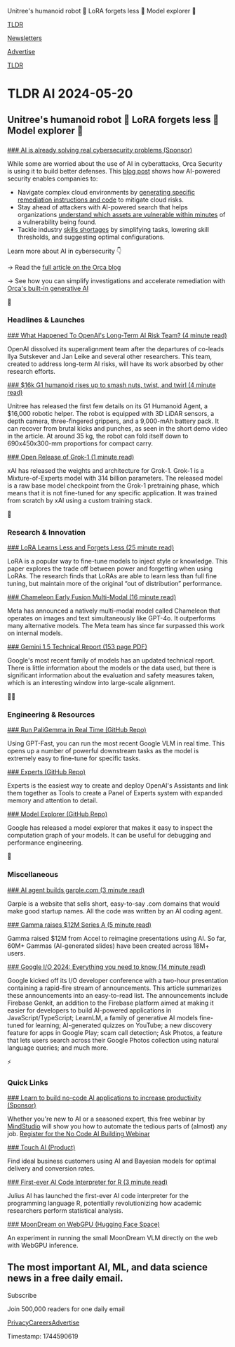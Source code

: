 Unitree's humanoid robot 🦾 LoRA forgets less 💭 Model explorer 🔎

[TLDR](/)

[Newsletters](/newsletters)

[Advertise](https://advertise.tldr.tech/)

[TLDR](/)

# TLDR AI 2024-05-20

## Unitree's humanoid robot 🦾 LoRA forgets less 💭 Model explorer 🔎

### 

[### AI is already solving real cybersecurity problems (Sponsor)](https://orca.security/resources/blog/how-ai-powered-cloud-security-solves-industry-problems/?utm_source=tldr&amp;utm_medium=paid-email&amp;utm_campaign=24-q1-tldr-ai)

While some are worried about the use of AI in cyberattacks, Orca Security is using it to build better defenses. This [blog post](https://orca.security/resources/blog/how-ai-powered-cloud-security-solves-industry-problems/?utm_source=tldr&utm_medium=paid-email&utm_campaign=24-q1-tldr-ai) shows how AI-powered security enables companies to:

* Navigate complex cloud environments by [generating specific remediation instructions and code](https://orca.security/resources/blog/how-ai-powered-cloud-security-solves-industry-problems/?utm_source=tldr&utm_medium=paid-email&utm_campaign=24-q1-tldr-ai) to mitigate cloud risks.
* Stay ahead of attackers with AI-powered search that helps organizations [understand which assets are vulnerable within minutes](https://orca.security/resources/blog/how-ai-powered-cloud-security-solves-industry-problems/?utm_source=tldr&utm_medium=paid-email&utm_campaign=24-q1-tldr-ai) of a vulnerability being found.
* Tackle industry [skills shortages](https://orca.security/resources/blog/how-ai-powered-cloud-security-solves-industry-problems/?utm_source=tldr&utm_medium=paid-email&utm_campaign=24-q1-tldr-ai) by simplifying tasks, lowering skill thresholds, and suggesting optimal configurations.

Learn more about AI in cybersecurity 👇

→ Read the [full article on the Orca blog](https://orca.security/resources/blog/how-ai-powered-cloud-security-solves-industry-problems/?utm_source=tldr&utm_medium=paid-email&utm_campaign=24-q1-tldr-ai)

→ See how you can simplify investigations and accelerate remediation with [Orca's built-in generative AI](https://orca.security/platform/ai-cloud-security/?utm_source=tldr&utm_medium=paid-email&utm_campaign=24-q1-tldr-ai)

🚀

### Headlines & Launches

[### What Happened To OpenAI's Long-Term AI Risk Team? (4 minute read)](https://arstechnica.com/ai/2024/05/what-happened-to-openais-long-term-ai-risk-team/?utm_source=tldrai)

OpenAI dissolved its superalignment team after the departures of co-leads Ilya Sutskever and Jan Leike and several other researchers. This team, created to address long-term AI risks, will have its work absorbed by other research efforts.

[### $16k G1 humanoid rises up to smash nuts, twist, and twirl (4 minute read)](https://newatlas.com/robotics/unitree-g1-humanoid-agent/?utm_source=tldrai)

Unitree has released the first few details on its G1 Humanoid Agent, a $16,000 robotic helper. The robot is equipped with 3D LiDAR sensors, a depth camera, three-fingered grippers, and a 9,000-mAh battery pack. It can recover from brutal kicks and punches, as seen in the short demo video in the article. At around 35 kg, the robot can fold itself down to 690x450x300-mm proportions for compact carry.

[### Open Release of Grok-1 (1 minute read)](https://x.ai/blog/grok-os?utm_source=tldrai)

xAI has released the weights and architecture for Grok-1. Grok-1 is a Mixture-of-Experts model with 314 billion parameters. The released model is a raw base model checkpoint from the Grok-1 pretraining phase, which means that it is not fine-tuned for any specific application. It was trained from scratch by xAI using a custom training stack.

🧠

### Research & Innovation

[### LoRA Learns Less and Forgets Less (25 minute read)](https://arxiv.org/abs/2405.09673?utm_source=tldrai)

LoRA is a popular way to fine-tune models to inject style or knowledge. This paper explores the trade off between power and forgetting when using LoRAs. The research finds that LoRAs are able to learn less than full fine tuning, but maintain more of the original “out of distribution” performance.

[### Chameleon Early Fusion Multi-Modal (16 minute read)](https://arxiv.org/abs/2405.09818?utm_source=tldrai)

Meta has announced a natively multi-modal model called Chameleon that operates on images and text simultaneously like GPT-4o. It outperforms many alternative models. The Meta team has since far surpassed this work on internal models.

[### Gemini 1.5 Technical Report (153 page PDF)](https://storage.googleapis.com/deepmind-media/gemini/gemini_v1_5_report.pdf?utm_source=tldrai)

Google's most recent family of models has an updated technical report. There is little information about the models or the data used, but there is significant information about the evaluation and safety measures taken, which is an interesting window into large-scale alignment.

👨‍💻

### Engineering & Resources

[### Run PaliGemma in Real Time (GitHub Repo)](https://github.com/sumo43/loopvlm?utm_source=tldrai)

Using GPT-Fast, you can run the most recent Google VLM in real time. This opens up a number of powerful downstream tasks as the model is extremely easy to fine-tune for specific tasks.

[### Experts (GitHub Repo)](https://github.com/metaskills/experts?utm_source=tldrai)

Experts is the easiest way to create and deploy OpenAI's Assistants and link them together as Tools to create a Panel of Experts system with expanded memory and attention to detail.

[### Model Explorer (GitHub Repo)](https://github.com/google-ai-edge/model-explorer/wiki/4.-API-Guide?utm_source=tldrai)

Google has released a model explorer that makes it easy to inspect the computation graph of your models. It can be useful for debugging and performance engineering.

🎁

### Miscellaneous

[### AI agent builds garple.com (3 minute read)](https://threadreaderapp.com/thread/1784960245376196807.html?utm_source=tldrai)

Garple is a website that sells short, easy-to-say .com domains that would make good startup names. All the code was written by an AI coding agent.

[### Gamma raises $12M Series A (5 minute read)](https://gamma.app/docs/Weve-raised-12M-in-Series-A-funding-to-reimagine-presentations-po-1mmk923dzxyrn2t?mode=doc)

Gamma raised $12M from Accel to reimagine presentations using AI. So far, 60M+ Gammas (AI-generated slides) have been created across 18M+ users.

[### Google I/O 2024: Everything you need to know (14 minute read)](https://techcrunch.com/2024/05/15/google-i-o-2024-everything-announced-so-far/?utm_source=tldrai)

Google kicked off its I/O developer conference with a two-hour presentation containing a rapid-fire stream of announcements. This article summarizes these announcements into an easy-to-read list. The announcements include Firebase Genkit, an addition to the Firebase platform aimed at making it easier for developers to build AI-powered applications in JavaScript/TypeScript; LearnLM, a family of generative AI models fine-tuned for learning; AI-generated quizzes on YouTube; a new discovery feature for apps in Google Play; scam call detection; Ask Photos, a feature that lets users search across their Google Photos collection using natural language queries; and much more.

⚡️

### Quick Links

[### Learn to build no-code AI applications to increase productivity (Sponsor)](https://app.livestorm.co/mindstudio/first-steps-to-bring-ai-into-your-workflow?type=detailed&amp;utm_source=email&amp;utm_medium=newsletter&amp;utm_content=TLDR)

Whether you're new to AI or a seasoned expert, this free webinar by [MindStudio](https://app.livestorm.co/mindstudio/first-steps-to-bring-ai-into-your-workflow?type=detailed&utm_source=email&utm_medium=newsletter&utm_content=TLDR) will show you how to automate the tedious parts of (almost) any job. [Register for the No Code AI Building Webinar](https://app.livestorm.co/mindstudio/first-steps-to-bring-ai-into-your-workflow?type=detailed&utm_source=email&utm_medium=newsletter&utm_content=TLDR)

[### Touch AI (Product)](https://touch.app/?utm_source=tldrai)

Find ideal business customers using AI and Bayesian models for optimal delivery and conversion rates.

[### First-ever AI Code Interpreter for R (3 minute read)](https://caesarhq.notion.site/First-ever-AI-Code-Interpreter-for-R-7a596fe5ee8449469fe8f60ec2d3fa21?utm_source=tldrai)

Julius AI has launched the first-ever AI code interpreter for the programming language R, potentially revolutionizing how academic researchers perform statistical analysis.

[### MoonDream on WebGPU (Hugging Face Space)](https://huggingface.co/spaces/Xenova/experimental-moondream-webgpu?utm_source=tldrai)

An experiment in running the small MoonDream VLM directly on the web with WebGPU inference.

## The most important AI, ML, and data science news in a free daily email.

Subscribe

Join 500,000 readers for one daily email

[Privacy](/privacy)[Careers](https://jobs.ashbyhq.com/tldr.tech)[Advertise](/ai/advertise)

Timestamp: 1744590619